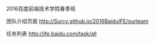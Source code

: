 2016百度前端技术学院春季班

团队介绍页面
http://Surcy.github.io/2016BaiduIFE/ourteam


任务列表
http://ife.baidu.com/task/all
